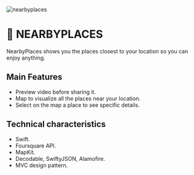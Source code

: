 ![nearbyplaces](https://user-images.githubusercontent.com/14302316/52216268-e035b400-2863-11e9-83be-ca78d472ee36.png)


# 📍 NEARBYPLACES
NearbyPlaces shows you the places closest to your location so you can enjoy anything.

## Main Features
* Preview video before sharing it.
* Map to visualize all the places near your location.
* Select on the map a place to see specific details.

## Technical characteristics
* Swift.
* Foursquare API.
* MapKit.
* Decodable, SwiftyJSON, Alamofire.
* MVC design pattern.
